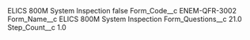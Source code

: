<?xml version="1.0" encoding="UTF-8"?>
<CustomMetadata xmlns="http://soap.sforce.com/2006/04/metadata" xmlns:xsi="http://www.w3.org/2001/XMLSchema-instance" xmlns:xsd="http://www.w3.org/2001/XMLSchema">
    <label>ELICS 800M System Inspection</label>
    <protected>false</protected>
    <values>
        <field>Form_Code__c</field>
        <value xsi:type="xsd:string">ENEM-QFR-3002</value>
    </values>
    <values>
        <field>Form_Name__c</field>
        <value xsi:type="xsd:string">ELICS 800M System Inspection</value>
    </values>
    <values>
        <field>Form_Questions__c</field>
        <value xsi:type="xsd:double">21.0</value>
    </values>
    <values>
        <field>Step_Count__c</field>
        <value xsi:type="xsd:double">1.0</value>
    </values>
</CustomMetadata>
